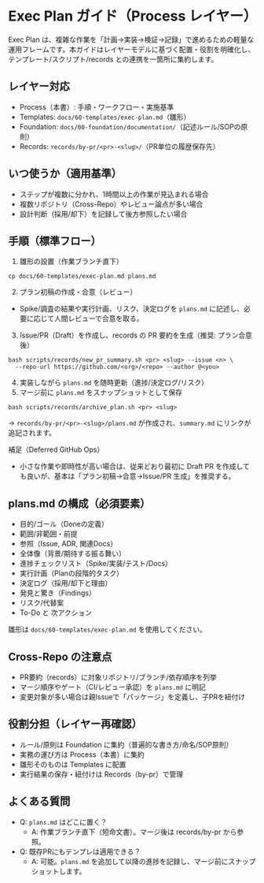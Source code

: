 # Exec Plan ガイド（Process レイヤー）

Exec Plan は、複雑な作業を「計画→実装→検証→記録」で進めるための軽量な運用フレームです。本ガイドはレイヤーモデルに基づく配置・役割を明確化し、テンプレート/スクリプト/records との連携を一箇所に集約します。

## レイヤー対応
- Process（本書）: 手順・ワークフロー・実施基準
- Templates: `docs/60-templates/exec-plan.md`（雛形）
- Foundation: `docs/00-foundation/documentation/`（記述ルール/SOPの原則）
- Records: `records/by-pr/<pr>-<slug>/`（PR単位の履歴保存先）

## いつ使うか（適用基準）
- ステップが複数に分かれ、1時間以上の作業が見込まれる場合
- 複数リポジトリ（Cross-Repo）やレビュー論点が多い場合
- 設計判断（採用/却下）を記録して後方参照したい場合

## 手順（標準フロー）
1) 雛形の設置（作業ブランチ直下）
```
cp docs/60-templates/exec-plan.md plans.md
```
2) プラン初稿の作成・合意（レビュー）
- Spike/調査の結果や実行計画、リスク、決定ログを `plans.md` に記述し、必要に応じて人間レビューで合意を取る。

3) Issue/PR（Draft）を作成し、records の PR 要約を生成（推奨: プラン合意後）
```
bash scripts/records/new_pr_summary.sh <pr> <slug> --issue <n> \
  --repo-url https://github.com/<org>/<repo> --author @<you>
```

4) 実装しながら `plans.md` を随時更新（進捗/決定ログ/リスク）
5) マージ前に `plans.md` をスナップショットとして保存
```
bash scripts/records/archive_plan.sh <pr> <slug>
```
→ `records/by-pr/<pr>-<slug>/plans.md` が作成され、`summary.md` にリンクが追記されます。

補足（Deferred GitHub Ops）
- 小さな作業や即時性が高い場合は、従来どおり最初に Draft PR を作成しても良いが、基本は「プラン初稿→合意→Issue/PR 生成」を推奨する。

## plans.md の構成（必須要素）
- 目的/ゴール（Doneの定義）
- 範囲/非範囲・前提
- 参照（Issue, ADR, 関連Docs）
- 全体像（背景/期待する振る舞い）
- 進捗チェックリスト（Spike/実装/テスト/Docs）
- 実行計画（Planの段階的タスク）
- 決定ログ（採用/却下と理由）
- 発見と驚き（Findings）
- リスク/代替案
- To-Do と 次アクション

雛形は `docs/60-templates/exec-plan.md` を使用してください。

## Cross-Repo の注意点
- PR要約（records）に対象リポジトリ/ブランチ/依存順序を列挙
- マージ順序やゲート（CI/レビュー承認）を `plans.md` に明記
- 変更対象が多い場合は親Issueで「パッケージ」を定義し、子PRを紐付け

## 役割分担（レイヤー再確認）
- ルール/原則は Foundation に集約（普遍的な書き方/命名/SOP原則）
- 実務の運び方は Process（本書）に集約
- 雛形そのものは Templates に配置
- 実行結果の保存・紐付けは Records（by-pr）で管理

## よくある質問
- Q: `plans.md` はどこに置く？
  - A: 作業ブランチ直下（短命文書）。マージ後は records/by-pr から参照。
- Q: 既存PRにもテンプレは適用できる？
  - A: 可能。`plans.md` を追加して以降の進捗を記録し、マージ前にスナップショットします。
